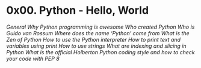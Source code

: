 # 0x00. Python - Hello, World
*General*
*Why Python programming is awesome*
*Who created Python*
*Who is Guido van Rossum*
*Where does the name ‘Python’ come from*
*What is the Zen of Python*
*How to use the Python interpreter*
*How to print text and variables using print*
*How to use strings*
*What are indexing and slicing in Python*
*What is the official Holberton Python coding style and how to check your code with PEP 8*